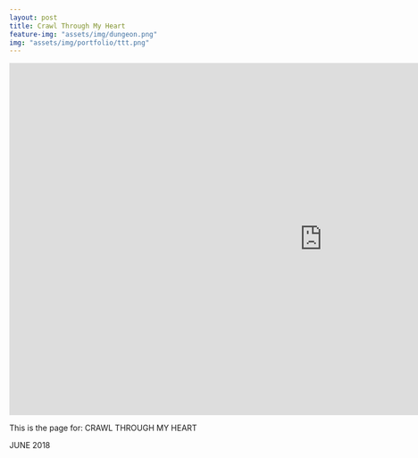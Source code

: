 ```yaml
---
layout: post
title: Crawl Through My Heart
feature-img: "assets/img/dungeon.png"
img: "assets/img/portfolio/ttt.png"
---
```


<center><iframe width="1120" height="630" src="https://www.youtube.com/embed/bAHK3JijwLI" title="YouTube video player" frameborder="0" allow="accelerometer; autoplay; clipboard-write; encrypted-media; gyroscope; picture-in-picture" allowfullscreen></iframe></center>

This is the page for: CRAWL THROUGH MY HEART

JUNE 2018
